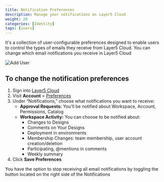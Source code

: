```yaml
---
title: Notification Preferences
description: Manage your notifications on Layer5 Cloud
weight: 20
categories: [Identity]
tags: [users]
---
```

It's a collection of user-configurable preferences designed to enable users to control the types of emails they receive from Layer5 Cloud.
You can change which email notifications you receive in Layer5 Cloud

<img src="/cloud/identity/users/notification-preferences.gif" alt="Add User" />

## To change the notification preferences

1. Sign into [Layer5 Cloud](https://meshery.layer5.io)
2. Visit **Account** > [Preferences](https://meshery.layer5.io/account/preferences)
3. Under “Notifications,” choose what notifications you want to receive:
    - **Approval Requests:** You'll be notified about Workspace, Account, Permissions, Catalog
    - **Workspace Activity:** You can choose to be notified about:
        - Changes to Designs
        - Comments on Your Designs
        - Deployment in environments
        - Membership Changes: team membership, user account creation/deletion
        - Participating, @mentions in comments
        - Weekly summary
4. Click **Save Preferences**

You have the option to stop receiving all email notifications by toggling the button located on the right side of the Notifications 